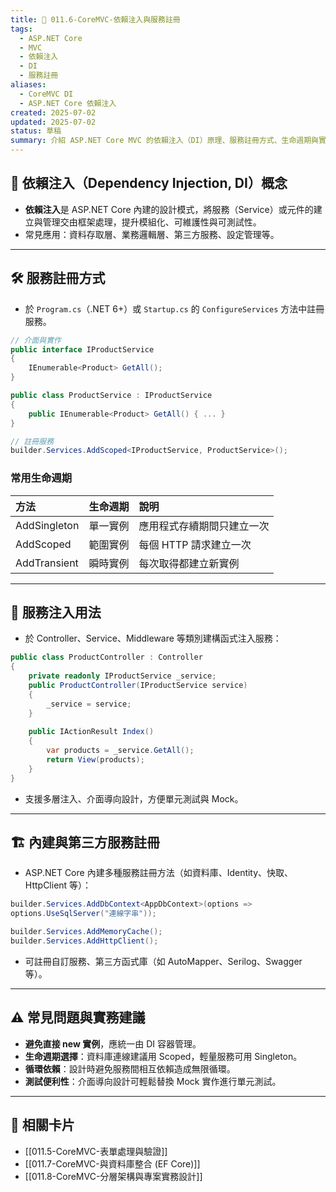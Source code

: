 ```yaml
---
title: 🧩 011.6-CoreMVC-依賴注入與服務註冊
tags:
  - ASP.NET Core
  - MVC
  - 依賴注入
  - DI
  - 服務註冊
aliases:
  - CoreMVC DI
  - ASP.NET Core 依賴注入
created: 2025-07-02
updated: 2025-07-02
status: 草稿
summary: 介紹 ASP.NET Core MVC 的依賴注入（DI）原理、服務註冊方式、生命週期與實務應用，協助開發高可維護性與可測試性的現代應用。
---
```


## 🧩 依賴注入（Dependency Injection, DI）概念

- **依賴注入**是 ASP.NET Core 內建的設計模式，將服務（Service）或元件的建立與管理交由框架處理，提升模組化、可維護性與可測試性。
- 常見應用：資料存取層、業務邏輯層、第三方服務、設定管理等。

---
## 🛠️ 服務註冊方式

- 於 `Program.cs`（.NET 6+）或 `Startup.cs` 的 `ConfigureServices` 方法中註冊服務。

```csharp
// 介面與實作  
public interface IProductService  
{  
	IEnumerable<Product> GetAll();  
}

public class ProductService : IProductService  
{  
	public IEnumerable<Product> GetAll() { ... }  
}

// 註冊服務  
builder.Services.AddScoped<IProductService, ProductService>();
```

### 常用生命週期

| 方法         | 生命週期           | 說明                         |
|:------------|:------------------|:----------------------------|
| AddSingleton| 單一實例           | 應用程式存續期間只建立一次    |
| AddScoped   | 範圍實例           | 每個 HTTP 請求建立一次       |
| AddTransient| 瞬時實例           | 每次取得都建立新實例         |

---
## 🧬 服務注入用法

- 於 Controller、Service、Middleware 等類別建構函式注入服務：

```csharp
public class ProductController : Controller  
{  
	private readonly IProductService _service;
	public ProductController(IProductService service)
	{
	    _service = service;
	}
	
	public IActionResult Index()
	{
	    var products = _service.GetAll();
	    return View(products);
	}
}
```

- 支援多層注入、介面導向設計，方便單元測試與 Mock。

---
## 🏗️ 內建與第三方服務註冊

- ASP.NET Core 內建多種服務註冊方法（如資料庫、Identity、快取、HttpClient 等）：

```csharp
builder.Services.AddDbContext<AppDbContext>(options =>  
options.UseSqlServer("連線字串"));

builder.Services.AddMemoryCache();  
builder.Services.AddHttpClient();
```

- 可註冊自訂服務、第三方函式庫（如 AutoMapper、Serilog、Swagger 等）。

---
## ⚠️ 常見問題與實務建議

- **避免直接 new 實例**，應統一由 DI 容器管理。
- **生命週期選擇**：資料庫連線建議用 Scoped，輕量服務可用 Singleton。
- **循環依賴**：設計時避免服務間相互依賴造成無限循環。
- **測試便利性**：介面導向設計可輕鬆替換 Mock 實作進行單元測試。

---
## 🔗 相關卡片

- [[011.5-CoreMVC-表單處理與驗證]]
- [[011.7-CoreMVC-與資料庫整合 (EF Core)]]
- [[011.8-CoreMVC-分層架構與專案實務設計]]
